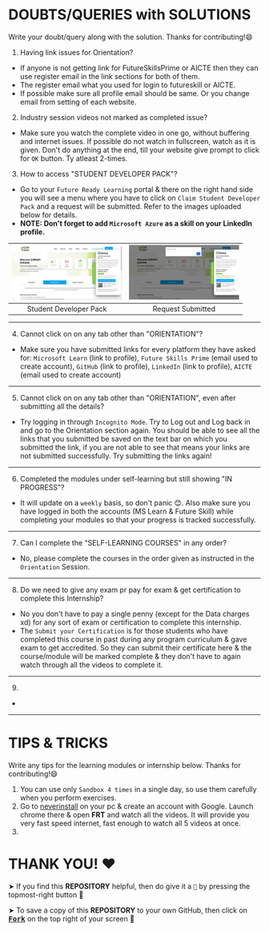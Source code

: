 # DOUBTS/QUERIES with SOLUTIONS

Write your doubt/query along with the solution. Thanks for contributing!😄

1. Having link issues for Orientation? 
- If anyone is not getting link for FutureSkillsPrime or AICTE then they can use register email in the link sections for both of them.  
- The register email what you used for login to futureskill or AICTE.   
- If possible make sure all profile email should be same. Or you change email from setting of each website.

2. Industry session videos not marked as completed issue?
- Make sure you watch the complete video in one go, without buffering and internet issues. If possible do not watch in fullscreen, watch as it is given. Don't do anything at the end, till your website give prompt to click for `OK` button. Ty atleast 2-times.

3. How to access "STUDENT DEVELOPER PACK"?
- Go to your `Future Ready Learning` portal & there on the right hand side you will see a menu where you have to click on `Claim Student Developer Pack` and a request will be submitted. Refer to the images uploaded below for details.
- **NOTE: Don't forget to add `Microsoft Azure` as a skill on your LinkedIn profile.**

<a href="https://github.com/Neklaustares-tPtwP/Microsoft-Future_Ready_Talent-Internship/blob/master/Orientation/img/STUDENT%20DEVELOPER%20PACK.PNG"><img src="https://github.com/Neklaustares-tPtwP/Microsoft-Future_Ready_Talent-Internship/blob/master/Orientation/img/STUDENT%20DEVELOPER%20PACK.PNG" alt="Student Developer Pack" width="220px"/></a>|<a href="https://github.com/Neklaustares-tPtwP/Microsoft-Future_Ready_Talent-Internship/blob/master/Orientation/img/claim%20student%20developer%20pack.PNG"><img src="https://github.com/Neklaustares-tPtwP/Microsoft-Future_Ready_Talent-Internship/blob/master/Orientation/img/claim%20student%20developer%20pack.PNG" alt="Claim" width="220px"/></a>|
|:--:|:--:|
|Student Developer Pack|Request Submitted|

<hr>

4. Cannot click on on any tab other than "ORIENTATION"?
- Make sure you have submitted links for every platform they have asked for: `Microsoft Learn` (link to profile), `Future Skills Prime` (email used to create account), `GitHub` (link to profile), `LinkedIn` (link to profile), `AICTE` (email used to create account)

<hr>

5. Cannot click on on any tab other than "ORIENTATION", even after submitting all the details?
- Try logging in through `Incognito Mode`. Try to Log out and Log back in and go to the Orientation section again. You should be able to see all the links that you submitted be saved on the text bar on which you submitted the link, if you are not able to see that means your links are not submitted successfully. Try submitting the links again!

<hr>

6. Completed the modules under self-learning but still showing "IN PROGRESS"?
- It will update on a `weekly` basis, so don't panic 😊. Also make sure you have logged in both the accounts (MS Learn & Future Skill) while completing your modules so that your progress is tracked successfully.

<hr>

7. Can I complete the "SELF-LEARNING COURSES" in any order?
- No, please complete the courses in the order given as instructed in the `Orientation` Session.

<hr>

8. Do we need to give any exam pr pay for exam & get certification to complete this Internship?
- No you don't have to pay a single penny (except for the Data charges xd) for any sort of exam or certification to complete this internship.
- The `Submit your Certification` is for those students who have completed this course in past during any program curriculum & gave exam to get accredited. So they can submit their certificate here & the course/module will be marked complete & they don't have to again watch through all the videos to complete it.

<hr>

9. 
-

<hr>


# TIPS & TRICKS

Write any tips for the learning modules or internship below. Thanks for contributing!😄

1. You can use only `Sandbox 4 times` in a single day, so use them carefully when you perform exercises.
2. Go to [neverinstall](https://neverinstall.com/) on your pc & create an account with Google. Launch chrome there & open **FRT** and watch all the videos. It will provide you very fast speed internet, fast enough to watch all 5 videos at once.
3. 

# THANK YOU! ❤️
➤ If you find this **REPOSITORY** helpful, then do give it a `🌟` by pressing the topmost-right button 🤗

➤ To save a copy of this **REPOSITORY** to your own GitHub, then click on <a href="https://github.com/Neklaustares-tPtwP/Microsoft-Future_Ready_Talent-Internship/edit/master/README.md"><kbd><b>Fork</b></kbd></a> on the top right of your screen 🤗
